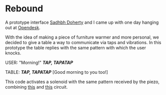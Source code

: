 # Rebound

A prototype interface [Sadhbh Doherty](http://rhymeswithfive.com/) and I came up with one day hanging out at [Opendesk](https://www.opendesk.cc/).

With the idea of making a piece of furniture warmer and more personal, we decided to give a table a way to communicate via taps and vibrations. In this prototype the table replies with the same pattern with which the user knocks.

USER: "Morning!" ***TAP, TAPATAP***

TABLE: ***TAP, TAPATAP*** [Good morning to you too!]

This code activates a solenoid with the same pattern received by the piezo, combining [this](https://core-electronics.com.au/tutorials/solenoid-control-with-arduino.html) and [this](https://www.arduino.cc/en/Tutorial/Knock) circuit.